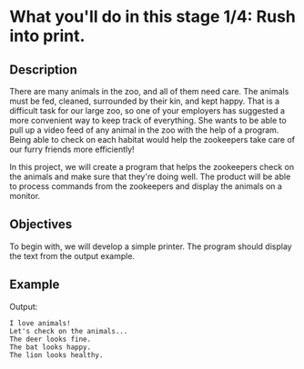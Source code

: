 # What you'll do in this stage 1/4: Rush into print.

## Description

There are many animals in the zoo, and all of them need care. The animals must be fed, cleaned, surrounded by their kin, and kept happy. That is a difficult task for our large zoo, so one of your employers has suggested a more convenient way to keep track of everything. She wants to be able to pull up a video feed of any animal in the zoo with the help of a program. Being able to check on each habitat would help the zookeepers take care of our furry friends more efficiently!

In this project, we will create a program that helps the zookeepers check on the animals and make sure that they're doing well. The product will be able to process commands from the zookeepers and display the animals on a monitor.

## Objectives
To begin with, we will develop a simple printer. The program should display the text from the output example.

## Example
Output:
```
I love animals!
Let's check on the animals...
The deer looks fine.
The bat looks happy.
The lion looks healthy.
```